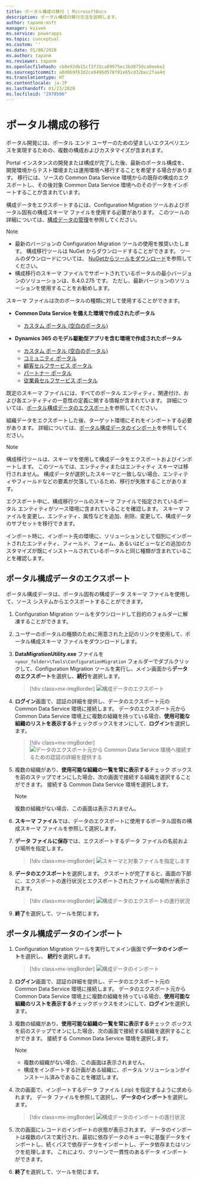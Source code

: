 ```yaml
---
title: ポータル構成の移行 | MicrosoftDocs
description: ポータル構成の移行方法を説明します。
author: tapanm-msft
manager: kvivek
ms.service: powerapps
ms.topic: conceptual
ms.custom: ''
ms.date: 01/08/2020
ms.author: tapanm
ms.reviewer: tapanm
ms.openlocfilehash: cb0e92db15cf3f33ca89975ec3bd8750ca8ee6e2
ms.sourcegitcommit: a0d069f63d2ce9496d578f81e65cd32bec2faa4d
ms.translationtype: HT
ms.contentlocale: ja-JP
ms.lasthandoff: 01/23/2020
ms.locfileid: "2978506"
---
```

# <a name="migrate-portal-configuration"></a>ポータル構成の移行

ポータル開発には、ポータル エンド ユーザーのための望ましいエクスペリエンスを実現するための、複数の構成およびカスタマイズが含まれます。

Portal インスタンスの開発または構成が完了した後、最新のポータル構成を、開発環境からテスト環境または運用環境へ移行することを希望する場合があります。 移行には、ソースの Common Data Service 環境からの既存の構成のエクスポートし、その後対象 Common Data Service 環境へのそのデータをインポートすることが含まれています。

構成データをエクスポートするには、Configuration Migration ツールおよびポータル固有の構成スキーマ ファイルを使用する必要があります。 このツールの詳細については、[構成データの管理](https://docs.microsoft.com/dynamics365/customer-engagement/admin/manage-configuration-data)を参照してください。

> [!NOTE]
> - 最新のバージョンの Configuration Migration ツールの使用を推奨いたします。 構成移行ツールは NuGet からダウンロードすることができます。 ツールのダウンロードについては、 [NuGetからツールをダウンロード](https://docs.microsoft.com/dynamics365/customer-engagement/developer/download-tools-nuget)を参照してください。
> - 構成移行のスキーマ ファイルでサポートされているポータルの最小バージョンのソリューションは、8.4.0.275 です。 ただし、最新バージョンのソリューションを使用することをお勧めします。

スキーマ ファイルは次のポータルの種類に対して使用することができます。

- **Common Data Service を備えた環境で作成されたポータル**
    - [カスタム ポータル (空白のポータル)](https://go.microsoft.com/fwlink/p/?linkid=2110477)

- **Dynamics 365 のモデル駆動型アプリを含む環境で作成されたポータル**
    - [カスタム ポータル (空白のポータル)](https://go.microsoft.com/fwlink/p/?linkid=2019804)
    - [コミュニティ ポータル](https://go.microsoft.com/fwlink/p/?linkid=2019704)
    - [顧客セルフサービス ポータル](https://go.microsoft.com/fwlink/p/?linkid=2019705)
    - [パートナー ポータル](https://go.microsoft.com/fwlink/p/?linkid=2019803)
    - [従業員セルフサービス ポータル](https://go.microsoft.com/fwlink/p/?linkid=2019802)

既定のスキーマ ファイルには、すべてのポータル エンティティ、関連付け、および各エンティティの一意性の定義に関する情報が含まれています。 詳細については、[ポータル構成データのエクスポート](#export-portal-configuration-data)を参照してください。

組織データをエクスポートした後、ターゲット環境にそれをインポートする必要があります。 詳細については、[ポータル構成データのインポート](#import-portal-configuration-data)を参照してください。

> [!NOTE]
> 構成移行ツールは、スキーマを使用して構成データをエクスポートおよびインポートします。 このツールでは、エンティティまたはエンティティ スキーマは移行されません。 構成データが選択したスキーマと一致しない場合、エンティティやフィールドなどの要素が欠落しているため、移行が失敗することがあります。
>
> エクスポート中に、構成移行ツールのスキーマ ファイルで指定されているポータル エンティティがソース環境に含まれていることを確認します。 スキーマ ファイルを変更し、エンティティ、属性などを追加、削除、変更して、構成データのサブセットを移行できます。
>
> インポート時に、インポート先の環境に、ソリューションとして個別にインポートされたエンティティ、フィールド、フォーム、あるいはビューなどの追加のカスタマイズが既にインストールされているポータルと同じ種類が含まれていることを確認します。


## <a name="export-portal-configuration-data"></a>ポータル構成データのエクスポート

ポータル構成データは、ポータル固有の構成データ スキーマ ファイルを使用して、ソース システムからエクスポートすることができます。

1.  Configuration Migration ツールをダウンロードして目的のフォルダーに解凍することができます。

2.  ユーザーのポータルの種類のために用意された上記のリンクを使用して、ポータル構成スキーマ ファイルをダウンロードします。

3.  **DataMigrationUtility.exe** ファイルを `<your_folder>\Tools\ConfigurationMigration` フォルダーでダブルクリックして、Configuration Migration ツールを実行し、メイン画面から**データのエクスポート**を選択し、**続行**を選択します。
    
    > [!div class=mx-imgBorder]
    > ![構成データのエクスポート](../media/export-config-data.png "構成データのエクスポート")

4.  **ログイン**画面で、認証の詳細を提供し、データのエクスポート元の Common Data Service 環境に接続します。 データのエクスポート元から Common Data Service 環境上に複数の組織を持っている場合、**使用可能な組織のリストを表示する**チェックボックスをオンにして、**ログイン**を選択します。

    > [!div class=mx-imgBorder]
    > ![データのエクスポート元から Common Data Service 環境へ接続するための認証の詳細を提供する](../media/export-config-login.png "データのエクスポート元から  Common Data Service 環境へ接続するための認証の詳細を提供する")

5.  複数の組織があり、**使用可能な組織の一覧を常に表示する**チェック ボックスを前のステップでオンにした場合、次の画面で接続する組織を選択することができます。 接続する Common Data Service 環境を選択します。 

    > [!NOTE]
    > 複数の組織がない場合、この画面は表示されません。

6.  **スキーマ ファイル**では、データのエクスポートに使用するポータル固有の構成スキーマ ファイルを参照して選択します。

7.  **データ ファイルに保存**では、エクスポートするデータ ファイルの名前および場所を指定します。

    > [!div class=mx-imgBorder]
    > ![スキーマと対象ファイルを指定します](../media/export-config-file-name.png "スキーマと対象ファイルを指定します")

8.  **データのエクスポート**を選択します。 クスポートが完了すると、画面の下部に、エクスポートの進行状況とエクスポートされたファイルの場所が表示されます。

    > [!div class=mx-imgBorder]
    > ![構成データのエクスポートの進行状況](../media/export-config-status.png "構成データのエクスポートの進行状況")

9.  **終了**を選択して、ツールを閉じます。

## <a name="import-portal-configuration-data"></a>ポータル構成データのインポート

1.  Configuration Migration ツールを実行してメイン画面で**データのインポート**を選択し、 **続行**を選択します。

    > [!div class=mx-imgBorder]
    > ![構成データのインポート](../media/import-config-data.png "構成データのインポート")

2.  **ログイン**画面で、認証の詳細を提供し、データのエクスポート元の Common Data Service 環境に接続します。 データのエクスポート元から Common Data Service 環境上に複数の組織を持っている場合、**使用可能な組織のリストを表示する**チェックボックスをオンにして、**ログイン**を選択します。

3.  複数の組織があり、**使用可能な組織の一覧を常に表示する**チェック ボックスを前のステップでオンにした場合、次の画面で接続する組織を選択することができます。 接続する Common Data Service 環境を選択します。 

    > [!NOTE]
    > - 複数の組織がない場合、この画面は表示されません。
    > - 構成をインポートする計画がある組織に、ポータル ソリューションがインストール済みであることを確認します。

4.  次の画面で、インポートするデータ ファイル (.zip) を指定するように求められます。 データ ファイルを参照して選択し、**データのインポート**を選択します。 

    > [!div class=mx-imgBorder]
    > ![構成データのインポートの進行状況](../media/import-config-status.png "構成データのインポートの進行状況")

5.  次の画面にレコードのインポートの状態が表示されます。 データのインポートは複数のパスで実行され、最初に依存データのキュー中に基盤データをインポートし、続くパスで依存データをインポートし、データ依存またはリンクを処理します。 これにより、クリーンで一貫性のあるデータ インポートができます。 

6.  **終了**を選択して、ツールを閉じます。 
